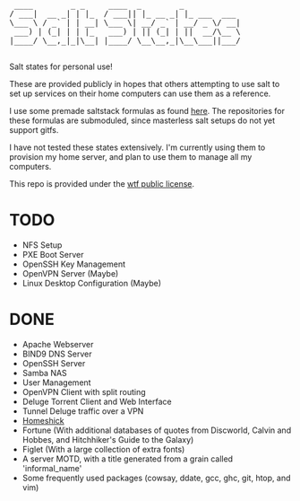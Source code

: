 <pre>
 ____        _ _     ____  _        _            
/ ___|  __ _| | |_  / ___|| |_ __ _| |_ ___  ___ 
\___ \ / _` | | __| \___ \| __/ _` | __/ _ \/ __|
 ___) | (_| | | |_   ___) | || (_| | ||  __/\__ \
|____/ \__,_|_|\__| |____/ \__\__,_|\__\___||___/
                                                 
</pre>                                                 

Salt states for personal use! 

These are provided publicly in hopes that others attempting to use salt to set up services on their home computers can use them as a reference.

I use some premade saltstack formulas as found [here](https://github.com/saltstack-formulas).
The repositories for these formulas are submoduled, since masterless salt setups do not yet support gitfs.

I have not tested these states extensively. I'm currently using them to provision my home server, and plan to use them to manage all my computers. 

This repo is provided under the [wtf public license](http://www.wtfpl.net).

# TODO
* NFS Setup
* PXE Boot Server
* OpenSSH Key Management
* OpenVPN Server (Maybe)
* Linux Desktop Configuration (Maybe)

# DONE
* Apache Webserver
* BIND9 DNS Server
* OpenSSH Server
* Samba NAS
* User Management
* OpenVPN Client with split routing
* Deluge Torrent Client and Web Interface
* Tunnel Deluge traffic over a VPN
* [Homeshick](https://github.com/andsens/homeshick)
* Fortune (With additional databases of quotes from Discworld, Calvin and Hobbes, and Hitchhiker's Guide to the Galaxy)
* Figlet (With a large collection of extra fonts)
* A server MOTD, with a title generated from a grain called 'informal_name'
* Some frequently used packages (cowsay, ddate, gcc, ghc, git, htop, and vim)

